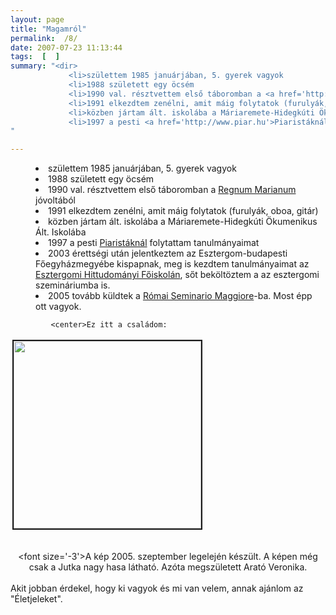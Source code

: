 ```yaml
---
layout: page
title: "Magamról"
permalink:  /8/ 
date: 2007-07-23 11:13:44
tags:  [  ] 
summary: "<dir>  
             <li>születtem 1985 januárjában, 5. gyerek vagyok  
             <li>1988 született egy öcsém  
             <li>1990 val. résztvettem első táboromban a <a href='http://www.regnum.hu'>Regnum Marianum</a> jóvoltából  
             <li>1991 elkezdtem zenélni, amit máig folytatok (furulyák, oboa, gitár)  
             <li>közben jártam ált. iskolába a Máriaremete-Hidegkúti Ökumenikus Ált. Iskolába  
             <li>1997 a pesti <a href='http://www.piar.hu'>Piaristáknál</a> folytattam tanulmányaimat"

---
```

<dir>  
             <li>születtem 1985 januárjában, 5. gyerek vagyok  
             <li>1988 született egy öcsém  
             <li>1990 val. résztvettem első táboromban a <a href='http://www.regnum.hu'>Regnum Marianum</a> jóvoltából  
             <li>1991 elkezdtem zenélni, amit máig folytatok (furulyák, oboa, gitár)  
             <li>közben jártam ált. iskolába a Máriaremete-Hidegkúti Ökumenikus Ált. Iskolába  
             <li>1997 a pesti <a href='http://www.piar.hu'>Piaristáknál</a> folytattam tanulmányaimat  
             <li>2003 érettségi után jelentkeztem az Esztergom-budapesti Főegyházmegyébe kispapnak, meg is kezdtem tanulmányaimat az <a href='http://www.ehf.hu'>Esztergomi Hittudományi Főiskolán</a>,  
             sőt beköltöztem a az esztergomi szemináriumba is.  
             <li>2005 tovább küldtek a <a href='http://www.seminarioromano.it'>Római Seminario Maggiore</a>-ba. Most épp ott vagyok.</dir>

             <center>Ez itt a családom:

<img src="../eleklaszlo/kepek/nagy/beszamolok/rolam/csaladifoto_kicsi.jpg" width='300' valign='top' hspace='3' vspace='3' border='2'><center>  
             <font size=\'-3\'>A kép 2005. szeptember legelején készült. A képen még csak a Jutka nagy hasa látható. Azóta megszületett Arató Veronika.</font>  
             </center>  
             Akit jobban érdekel, hogy ki vagyok és mi van velem, annak ajánlom az "Életjeleket".